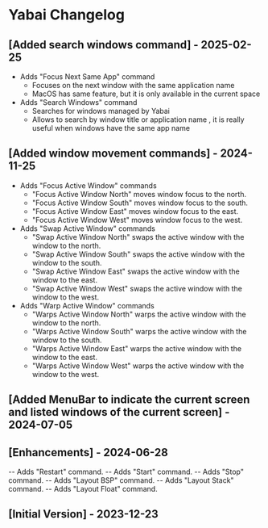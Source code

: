 # Yabai Changelog

## [Added search windows command] - 2025-02-25

- Adds "Focus Next Same App" command
  - Focuses on the next window with the same application name
  - MacOS has same feature, but it is only available in the current space
- Adds "Search Windows" command
  - Searches for windows managed by Yabai
  - Allows to search by window title or application name , it is really useful when windows have the same app name

## [Added window movement commands] - 2024-11-25

- Adds "Focus Active Window" commands
  - "Focus Active Window North" moves window focus to the north.
  - "Focus Active Window South" moves window focus to the south.
  - "Focus Active Window East" moves window focus to the east.
  - "Focus Active Window West" moves window focus to the west.
- Adds "Swap Active Window" commands
  - "Swap Active Window North" swaps the active window with the window to the north.
  - "Swap Active Window South" swaps the active window with the window to the south.
  - "Swap Active Window East" swaps the active window with the window to the east.
  - "Swap Active Window West" swaps the active window with the window to the west.
- Adds "Warp Active Window" commands
  - "Warps Active Window North" warps the active window with the window to the north.
  - "Warps Active Window South" warps the active window with the window to the south.
  - "Warps Active Window East" warps the active window with the window to the east.
  - "Warps Active Window West" warps the active window with the window to the west.

## [Added MenuBar to indicate the current screen and listed windows of the current screen] - 2024-07-05

## [Enhancements] - 2024-06-28

-- Adds "Restart" command.
-- Adds "Start" command.
-- Adds "Stop" command.
-- Adds "Layout BSP" command.
-- Adds "Layout Stack" command.
-- Adds "Layout Float" command.

## [Initial Version] - 2023-12-23
